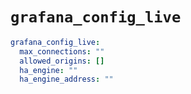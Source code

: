 # `grafana_config_live`

```yaml
grafana_config_live:
  max_connections: ""
  allowed_origins: []
  ha_engine: ""
  ha_engine_address: ""
```
